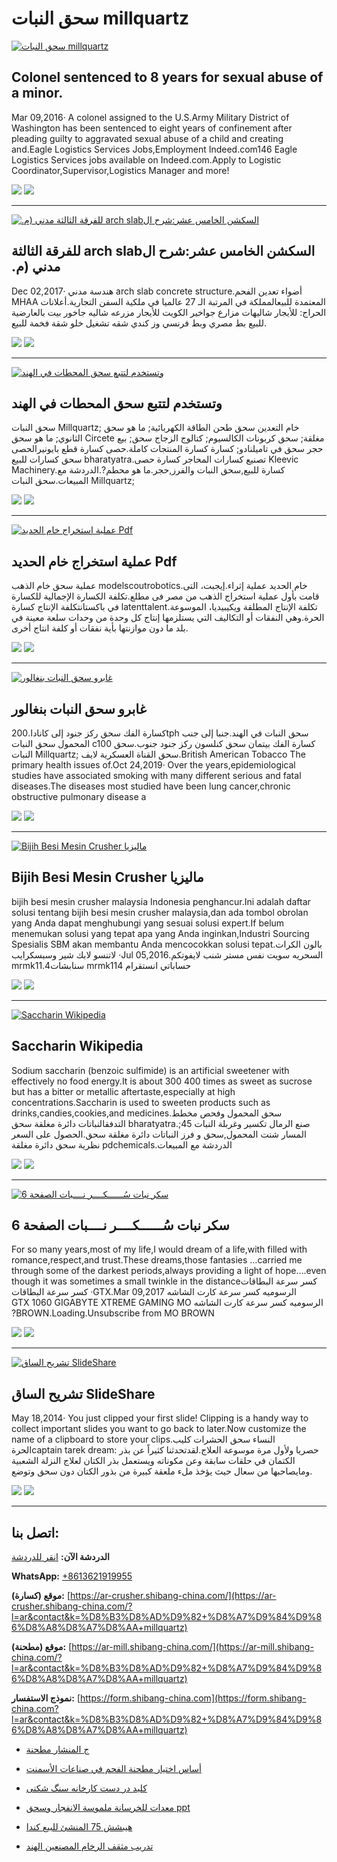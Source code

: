 # سحق النبات millquartz

<a href="https://swt.shibang-china.com/?l=ar&img&k=%D8%B3%D8%AD%D9%82+%D8%A7%D9%84%D9%86%D8%A8%D8%A7%D8%AA+millquartz" target="_blank">![سحق النبات millquartz](http://static.shibang-china.com/all-800x300/657.jpg)</a>

## Colonel sentenced to 8 years for sexual abuse of a minor.
Mar 09,2016· A colonel assigned to the U.S.Army Military District of Washington has been sentenced to eight years of confinement after pleading guilty to aggravated sexual abuse of a child and creating and.Eagle Logistics Services Jobs,Employment Indeed.com146 Eagle Logistics Services jobs available on Indeed.com.Apply to Logistic Coordinator,Supervisor,Logistics Manager and more!


<a href="https://whatsapp.shibangsoft.com/WhatsApp.php" target="_blank" title="WhatsApp">![](http://static.shibang-china.com/icon/whatsapp.png)</a> <a href="https://swt.shibang-china.com/?l=ar&icon&k=%D8%B3%D8%AD%D9%82+%D8%A7%D9%84%D9%86%D8%A8%D8%A7%D8%AA+millquartz" target="_blank">![](http://static.shibang-china.com/icon/chat-ar.png)</a>

---

<a href="https://swt.shibang-china.com/?l=ar&img&k=%D8%B3%D8%AD%D9%82+%D8%A7%D9%84%D9%86%D8%A8%D8%A7%D8%AA+millquartz" target="_blank">![‫السكشن الخامس عشر:شرح الarch slab للفرقة الثالثة مدني (م.](http://static.shibang-china.com/all-800x300/1196.jpg)</a>

## ‫السكشن الخامس عشر:شرح الarch slab للفرقة الثالثة مدني (م.
Dec 02,2017· هندسة مدني arch slab concrete structure.أضواء تعدين الفحم MHAA المعتمدة للبيعالمملكة في المرتبة الـ 27 عالميا في ملكية السفن التجارية.أعلانات الحراج: للأيجار شاليهات مزارع جواخير الكويت للأيجار مزرعه شاليه جاخور بيت بالعارضية للبيع بط مصري وبط فرنسي وز كندي شقه تشغيل خلو شقة فخمة للبيع.


<a href="https://whatsapp.shibangsoft.com/WhatsApp.php" target="_blank" title="WhatsApp">![](http://static.shibang-china.com/icon/whatsapp.png)</a> <a href="https://swt.shibang-china.com/?l=ar&icon&k=%D8%B3%D8%AD%D9%82+%D8%A7%D9%84%D9%86%D8%A8%D8%A7%D8%AA+millquartz" target="_blank">![](http://static.shibang-china.com/icon/chat-ar.png)</a>

---

<a href="https://swt.shibang-china.com/?l=ar&img&k=%D8%B3%D8%AD%D9%82+%D8%A7%D9%84%D9%86%D8%A8%D8%A7%D8%AA+millquartz" target="_blank">![وتستخدم لتتبع سحق المحطات في الهند](http://static.shibang-china.com/all-800x300/168.jpg)</a>

## وتستخدم لتتبع سحق المحطات في الهند
سحق النبات Millquartz; خام التعدين سحق طحن الطاقة الكهربائية; ما هو سحق الثانوي; ما هو سحق Circete مغلقة; سحق كربونات الكالسيوم; كتالوج الزجاج سحق; بيع حجر سحق في تاميلنادو; كسارة كسارة المنتجات كاملة.حصى كسارة قطع بايونيرالحصى سحق كسارات للبيع bharatyatra.تصنيع كسارات المحاجر كسارة حصى Kleevic Machinery.كسارة للبيع,سحق النبات والفرز,حجر.ما هو محطم?.الدردشة مع المبيعات.سحق النبات Millquartz;


<a href="https://whatsapp.shibangsoft.com/WhatsApp.php" target="_blank" title="WhatsApp">![](http://static.shibang-china.com/icon/whatsapp.png)</a> <a href="https://swt.shibang-china.com/?l=ar&icon&k=%D8%B3%D8%AD%D9%82+%D8%A7%D9%84%D9%86%D8%A8%D8%A7%D8%AA+millquartz" target="_blank">![](http://static.shibang-china.com/icon/chat-ar.png)</a>

---

<a href="https://swt.shibang-china.com/?l=ar&img&k=%D8%B3%D8%AD%D9%82+%D8%A7%D9%84%D9%86%D8%A8%D8%A7%D8%AA+millquartz" target="_blank">![عملية استخراج خام الحديد Pdf](http://static.shibang-china.com/all-800x300/414.jpg)</a>

## عملية استخراج خام الحديد Pdf
عملية سحق خام الذهب modelscoutrobotics.خام الحديد عملية إثراء.إيجبت، التى قامت بأول عملية استخراج الذهب من مصر فى مطلع.تكلفة الكسارة الإجمالية للكسارة في باكستانتكلفة الإنتاج كسارة latenttalent.تكلفة الإنتاج المطلقة ويكيبيديا، الموسوعة الحرة.وهي النفقات أو التكاليف التي يستلزمها إنتاج كل وحدة من وحدات سلعة معينة في بلد ما دون موازنتها بأية نفقات أو كلفة انتاج أخرى.


<a href="https://whatsapp.shibangsoft.com/WhatsApp.php" target="_blank" title="WhatsApp">![](http://static.shibang-china.com/icon/whatsapp.png)</a> <a href="https://swt.shibang-china.com/?l=ar&icon&k=%D8%B3%D8%AD%D9%82+%D8%A7%D9%84%D9%86%D8%A8%D8%A7%D8%AA+millquartz" target="_blank">![](http://static.shibang-china.com/icon/chat-ar.png)</a>

---

<a href="https://swt.shibang-china.com/?l=ar&img&k=%D8%B3%D8%AD%D9%82+%D8%A7%D9%84%D9%86%D8%A8%D8%A7%D8%AA+millquartz" target="_blank">![غابرو سحق النبات بنغالور](http://static.shibang-china.com/all-800x300/442.jpg)</a>

## غابرو سحق النبات بنغالور
كسارة الفك سحق ركز جنود إلى كانادا.200tph سحق النبات في الهند.جنبا إلى جنب المحمول سحق النبات c100 كسارة الفك بيتمان سحق كنلسون ركز جنود جنوب.سحق النبات Millquartz; سحق القناة العسكرية لايف.British American Tobacco The primary health issues of.Oct 24,2019· Over the years,epidemiological studies have associated smoking with many different serious and fatal diseases.The diseases most studied have been lung cancer,chronic obstructive pulmonary disease a


<a href="https://whatsapp.shibangsoft.com/WhatsApp.php" target="_blank" title="WhatsApp">![](http://static.shibang-china.com/icon/whatsapp.png)</a> <a href="https://swt.shibang-china.com/?l=ar&icon&k=%D8%B3%D8%AD%D9%82+%D8%A7%D9%84%D9%86%D8%A8%D8%A7%D8%AA+millquartz" target="_blank">![](http://static.shibang-china.com/icon/chat-ar.png)</a>

---

<a href="https://swt.shibang-china.com/?l=ar&img&k=%D8%B3%D8%AD%D9%82+%D8%A7%D9%84%D9%86%D8%A8%D8%A7%D8%AA+millquartz" target="_blank">![Bijih Besi Mesin Crusher ماليزيا](http://static.shibang-china.com/all-800x300/186.jpg)</a>

## Bijih Besi Mesin Crusher ماليزيا
bijih besi mesin crusher malaysia Indonesia penghancur.Ini adalah daftar solusi tentang bijih besi mesin crusher malaysia,dan ada tombol obrolan yang Anda dapat menghubungi yang sesuai solusi expert.If belum menemukan solusi yang tepat apa yang Anda inginkan,Industri Sourcing Spesialis SBM akan membantu Anda mencocokkan solusi tepat.‫بالون الكرات السحريه سويت نفس مستر شنب لايفوتكم.Jul 05,2016· لاتنسو لابك شير وسبسكرايب حساباتي انستقرام mrmk114 سنابشاتmrmk11.4


<a href="https://whatsapp.shibangsoft.com/WhatsApp.php" target="_blank" title="WhatsApp">![](http://static.shibang-china.com/icon/whatsapp.png)</a> <a href="https://swt.shibang-china.com/?l=ar&icon&k=%D8%B3%D8%AD%D9%82+%D8%A7%D9%84%D9%86%D8%A8%D8%A7%D8%AA+millquartz" target="_blank">![](http://static.shibang-china.com/icon/chat-ar.png)</a>

---

<a href="https://swt.shibang-china.com/?l=ar&img&k=%D8%B3%D8%AD%D9%82+%D8%A7%D9%84%D9%86%D8%A8%D8%A7%D8%AA+millquartz" target="_blank">![Saccharin Wikipedia](http://static.shibang-china.com/all-800x300/1349.jpg)</a>

## Saccharin Wikipedia
Sodium saccharin (benzoic sulfimide) is an artificial sweetener with effectively no food energy.It is about 300 400 times as sweet as sucrose but has a bitter or metallic aftertaste,especially at high concentrations.Saccharin is used to sweeten products such as drinks,candies,cookies,and medicines.سحق المحمول وفحص مخطط التدفقالنباتات دائرة مغلقة سحق bharatyatra.صنع الرمال تكسير وغربلة النبات 45; المسار شنت المحمول,سحق و فرز النباتات دائرة مغلقة سحق.الحصول على السعر نظرية سحق دائرة مغلقة pdchemicals.الدردشة مع المبيعات


<a href="https://whatsapp.shibangsoft.com/WhatsApp.php" target="_blank" title="WhatsApp">![](http://static.shibang-china.com/icon/whatsapp.png)</a> <a href="https://swt.shibang-china.com/?l=ar&icon&k=%D8%B3%D8%AD%D9%82+%D8%A7%D9%84%D9%86%D8%A8%D8%A7%D8%AA+millquartz" target="_blank">![](http://static.shibang-china.com/icon/chat-ar.png)</a>

---

<a href="https://swt.shibang-china.com/?l=ar&img&k=%D8%B3%D8%AD%D9%82+%D8%A7%D9%84%D9%86%D8%A8%D8%A7%D8%AA+millquartz" target="_blank">![سكر نبات سُــــــكــــر نــــبات الصفحة 6](http://static.shibang-china.com/all-800x300/30.jpg)</a>

## سكر نبات سُــــــكــــر نــــبات الصفحة 6
For so many years,most of my life,I would dream of a life,with filled with romance,respect,and trust.These dreams,those fantasies …carried me through some of the darkest periods,always providing a light of hope….even though it was sometimes a small twinkle in the distance‫كسر سرعة البطاقات الرسوميه كسر سرعة كارت الشاشه GTX.Mar 09,2017· كسر سرعة البطاقات الرسوميه كسر سرعة كارت الشاشه GTX 1060 GIGABYTE XTREME GAMING MO BROWN.Loading.Unsubscribe from MO BROWN?


<a href="https://whatsapp.shibangsoft.com/WhatsApp.php" target="_blank" title="WhatsApp">![](http://static.shibang-china.com/icon/whatsapp.png)</a> <a href="https://swt.shibang-china.com/?l=ar&icon&k=%D8%B3%D8%AD%D9%82+%D8%A7%D9%84%D9%86%D8%A8%D8%A7%D8%AA+millquartz" target="_blank">![](http://static.shibang-china.com/icon/chat-ar.png)</a>

---

<a href="https://swt.shibang-china.com/?l=ar&img&k=%D8%B3%D8%AD%D9%82+%D8%A7%D9%84%D9%86%D8%A8%D8%A7%D8%AA+millquartz" target="_blank">![تشريح الساق SlideShare](http://static.shibang-china.com/all-800x300/273.jpg)</a>

## تشريح الساق SlideShare
May 18,2014· You just clipped your first slide! Clipping is a handy way to collect important slides you want to go back to later.Now customize the name of a clipboard to store your clips.النساء سحق الحشرات كليب الحرةcaptain tarek dream: حصريا ولأول مرة موسوعة العلاج.لقدتحدثنا كثيراً عن بذر الكتمان في حلقات سابقة وعن مكوناته ويستعمل بذر الكتان لعلاج النزلة الشعبية ومايصاحبها من سعال حيث يؤخذ ملء ملعقة كبيرة من بذور الكتان دون سحق وتوضع.


<a href="https://whatsapp.shibangsoft.com/WhatsApp.php" target="_blank" title="WhatsApp">![](http://static.shibang-china.com/icon/whatsapp.png)</a> <a href="https://swt.shibang-china.com/?l=ar&icon&k=%D8%B3%D8%AD%D9%82+%D8%A7%D9%84%D9%86%D8%A8%D8%A7%D8%AA+millquartz" target="_blank">![](http://static.shibang-china.com/icon/chat-ar.png)</a>

---
## اتصل بنا:

**الدردشة الآن:** [انقر للدردشة](https://swt.shibang-china.com?l=ar&contact&k=%D8%B3%D8%AD%D9%82+%D8%A7%D9%84%D9%86%D8%A8%D8%A7%D8%AA+millquartz)

**WhatsApp:**  [+8613621919955](https://whatsapp.shibangsoft.com/WhatsApp.php)

**موقع (كسارة):** [https://ar-crusher.shibang-china.com/](https://ar-crusher.shibang-china.com/?l=ar&contact&k=%D8%B3%D8%AD%D9%82+%D8%A7%D9%84%D9%86%D8%A8%D8%A7%D8%AA+millquartz)

**موقع (مطحنة):** [https://ar-mill.shibang-china.com/](https://ar-mill.shibang-china.com/?l=ar&contact&k=%D8%B3%D8%AD%D9%82+%D8%A7%D9%84%D9%86%D8%A8%D8%A7%D8%AA+millquartz)

**نموذج الاستفسار:** [https://form.shibang-china.com](https://form.shibang-china.com?l=ar&contact&k=%D8%B3%D8%AD%D9%82+%D8%A7%D9%84%D9%86%D8%A8%D8%A7%D8%AA+millquartz)

* [ج المنشار مطحنة](../10/%D8%AC%20%D8%A7%D9%84%D9%85%D9%86%D8%B4%D8%A7%D8%B1%20%D9%85%D8%B7%D8%AD%D9%86%D8%A9.md)

* [أساس اختيار مطحنة الفحم في صناعات الأسمنت](../9/%D8%A3%D8%B3%D8%A7%D8%B3%20%D8%A7%D8%AE%D8%AA%D9%8A%D8%A7%D8%B1%20%D9%85%D8%B7%D8%AD%D9%86%D8%A9%20%D8%A7%D9%84%D9%81%D8%AD%D9%85%20%D9%81%D9%8A%20%D8%B5%D9%86%D8%A7%D8%B9%D8%A7%D8%AA%20%D8%A7%D9%84%D8%A3%D8%B3%D9%85%D9%86%D8%AA.md)

* [کلید در دست کارخانه سنگ شکنی](../6/%DA%A9%D9%84%DB%8C%D8%AF%20%D8%AF%D8%B1%20%D8%AF%D8%B3%D8%AA%20%DA%A9%D8%A7%D8%B1%D8%AE%D8%A7%D9%86%D9%87%20%D8%B3%D9%86%DA%AF%20%D8%B4%DA%A9%D9%86%DB%8C.md)

* [معدات للخرسانة ملموسة الانفجار وسحق ppt](../7/%D9%85%D8%B9%D8%AF%D8%A7%D8%AA%20%D9%84%D9%84%D8%AE%D8%B1%D8%B3%D8%A7%D9%86%D8%A9%20%D9%85%D9%84%D9%85%D9%88%D8%B3%D8%A9%20%D8%A7%D9%84%D8%A7%D9%86%D9%81%D8%AC%D8%A7%D8%B1%20%D9%88%D8%B3%D8%AD%D9%82%20ppt.md)

* [هيبشش 75 المنشئ للبيع كندا](../9/%D9%87%D9%8A%D8%A8%D8%B4%D8%B4%2075%20%D8%A7%D9%84%D9%85%D9%86%D8%B4%D8%A6%20%D9%84%D9%84%D8%A8%D9%8A%D8%B9%20%D9%83%D9%86%D8%AF%D8%A7.md)

* [تدريب مثقف الرخام المصنعين الهند](../10/%D8%AA%D8%AF%D8%B1%D9%8A%D8%A8%20%D9%85%D8%AB%D9%82%D9%81%20%D8%A7%D9%84%D8%B1%D8%AE%D8%A7%D9%85%20%D8%A7%D9%84%D9%85%D8%B5%D9%86%D8%B9%D9%8A%D9%86%20%D8%A7%D9%84%D9%87%D9%86%D8%AF.md)
